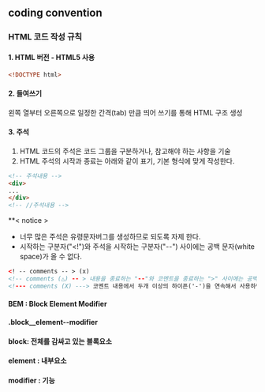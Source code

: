 ## coding convention

### HTML 코드 작성 규칙
#### 1. HTML 버전 - HTML5 사용
```html
<!DOCTYPE html>
```
#### 2. 들여쓰기
왼쪽 열부터 오른쪽으로 일정한 간격(tab) 만큼 띄어 쓰기를 통해 HTML 구조 생성

#### 3. 주석
1) HTML 코드의 주석은 코드 그룹을 구분하거나, 참고해야 하는 사항을 기술
2) HTML 주석의 시작과 종료는 아래와 같이 표기, 기본 형식에 맞게 작성한다.

```html
<!-- 주석내용 -->
<div>
...
</div>
<!-- //주석내용 -->
```

**< notice > 
* 너무 많은 주석은 유령문자버그를 생성하므로 되도록 자제 한다.
* 시작하는 구분자("<!")와 주석을 시작하는 구분자("--") 사이에는 공백 문자(white space)가 올 수 없다.

```html
<! -- comments -- > (x)
<!-- comments (△) -- > 내용을 종료하는 "--"와 코멘트을 종료하는 ">" 사이에는 공백 문자(white space)가 올 수 있다.
<!--- comments (X) ---> 코멘트 내용에서 두개 이상의 하이픈('-')을 연속해서 사용하면 안된다.
```

#### BEM : Block Element Modifier

#### .block__element--modifier

#### block: 전체를 감싸고 있는 블록요소

#### element : 내부요소

#### modifier : 기능
